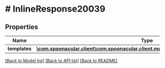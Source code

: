 # # InlineResponse20039

## Properties

Name | Type | Description | Notes
------------ | ------------- | ------------- | -------------
**templates** | [**\com.spoonacular.client\com.spoonacular.client.model\InlineResponse20013Ingredients1[]**](InlineResponse20013Ingredients1.md) |  | 

[[Back to Model list]](../../README.md#documentation-for-models) [[Back to API list]](../../README.md#documentation-for-api-endpoints) [[Back to README]](../../README.md)


